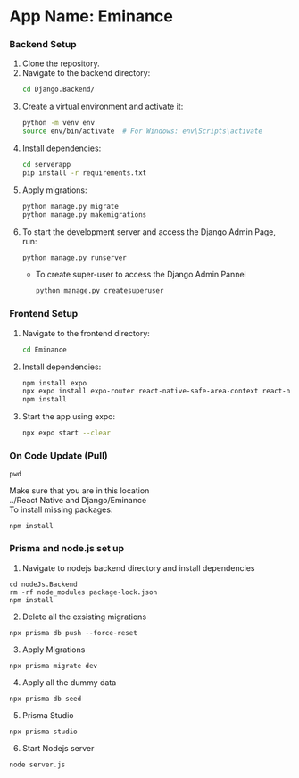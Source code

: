 # App Name: Eminance 


### Backend Setup
1. Clone the repository.
2. Navigate to the backend directory:
   ```bash
   cd Django.Backend/
   ```
3. Create a virtual environment and activate it:
   ```bash
   python -m venv env
   source env/bin/activate  # For Windows: env\Scripts\activate
   ```
4. Install dependencies:
   ```bash
   cd serverapp
   pip install -r requirements.txt
   ```
5. Apply migrations:
   ```bash
   python manage.py migrate
   python manage.py makemigrations
   ```
6. To start the development server and access the Django Admin Page, run:
   ```bash
   python manage.py runserver
   ```
   - To create super-user to access the Django Admin Pannel
     ```bash
     python manage.py createsuperuser
     ```

### Frontend Setup

1. Navigate to the frontend directory:
   ```bash
   cd Eminance 
   ```
2. Install dependencies:
   ```bash
   npm install expo
   npx expo install expo-router react-native-safe-area-context react-native-screens expo-linking expo-constants expo-status-bar
   npm install
   ```
3. Start the app using expo:
   ```bash
   npx expo start --clear
   ```

### On Code Update (Pull)
   ```
   pwd
   ```
   Make sure that you are in this location <br>
   ../React Native and Django/Eminance<br>
   To install missing packages:<br>
   ```
   npm install
   ```

### Prisma and node.js set up

1. Navigate to nodejs backend directory and install dependencies
```
cd nodeJs.Backend
rm -rf node_modules package-lock.json
npm install 
```

2. Delete all the exsisting migrations
```
npx prisma db push --force-reset
```

3. Apply Migrations
```
npx prisma migrate dev
```

4. Apply all the dummy data
```
npx prisma db seed
```

5. Prisma Studio
```
npx prisma studio
```

6. Start Nodejs server
```
node server.js
```

